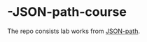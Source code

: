 # -JSON-path-course

The repo consists lab works from [JSON-path](https://kodekloud.com/topic/json-path-lists/).
